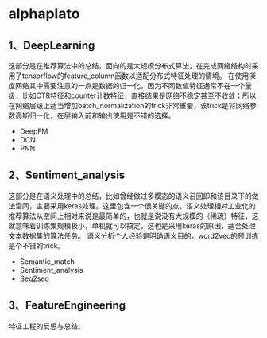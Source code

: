 # alphaplato

## 1、DeepLearning
   这部分是在推荐算法中的总结，面向的是大规模分布式算法，在完成网络结构时采用了tensorflow的feature_column函数以适配分布式特征处理的情境。
   在使用深度网络其中需要注意的一点是数据的归一化，因为不同数值特征通常不在一个量级，比如CTR特征和counter计数特征，直接结果是网络不稳定甚至不收敛；所以在网络层级上适当增加batch_normalization的trick非常重要，该trick是将网络参数高斯归一化，在层输入前和输出使用是不错的选择。
   
* DeepFM
* DCN
* PNN

## 2、Sentiment_analysis
  这部分是在语义处理中的总结，比如曾经做过多模态的语义召回即和该目录下的做法雷同，主要采用keras处理。这里包含一个很关键的点，语义处理相对工业化的推荐算法从空间上相对来说是最简单的，也就是说没有大规模的（稀疏）特征，这就意味着训练集规模极小，单机就可以搞定，这也是采用keras的原因，适合处理文本数据集的算法任务。
  语义分析个人经验是明确语义目的，word2vec的预训练是个不错的trick。
  
* Semantic_match
* Sentiment_analysis
* Seq2seq

## 3、FeatureEngineering
  特征工程的反思与总结。
